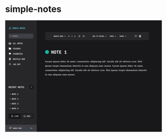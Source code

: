 # simple-notes

![All-notes](https://github.com/naomi-pham/simple-notes/blob/2edd85b8089da02b3758cbb8c9e734f62d74973f/images/%23editor%20(2).png)
